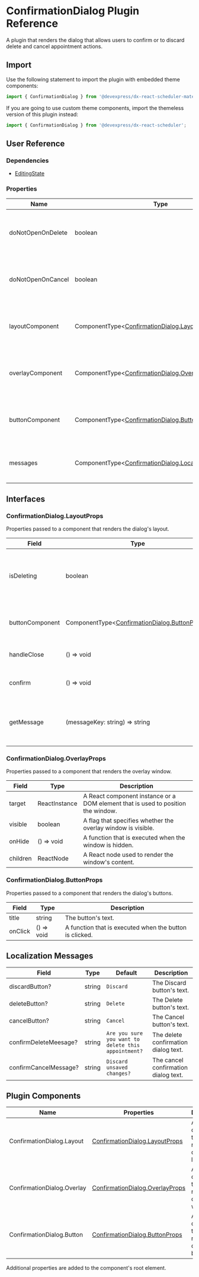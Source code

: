 # ConfirmationDialog Plugin Reference

A plugin that renders the dialog that allows users to confirm or to discard delete and cancel appointment actions.

## Import

Use the following statement to import the plugin with embedded theme components:

```js
import { ConfirmationDialog } from '@devexpress/dx-react-scheduler-material-ui';
```

If you are going to use custom theme components, import the themeless version of this plugin instead:

```js
import { ConfirmationDialog } from '@devexpress/dx-react-scheduler';
```

## User Reference

### Dependencies

- [EditingState](editing-state.md)

### Properties

Name | Type | Default | Description
-----|------|---------|------------
doNotOpenOnDelete | boolean | false | Specifies whether to open the dialog on delete events.
doNotOpenOnCancel | boolean | false | Specifies whether to open the dialog on cancel events.
layoutComponent | ComponentType&lt;[ConfirmationDialog.LayoutProps](#confirmationdialoglayoutprops)&gt; | | A component that renders the dialog's layout.
overlayComponent | ComponentType&lt;[ConfirmationDialog.OverlayProps](#confirmationdialogoverlayprops)&gt; | | A component that renders the overlay window.
buttonComponent | ComponentType&lt;[ConfirmationDialog.ButtonProps](#confirmationdialogbuttonprops)&gt; | | A component that renders the dialog's buttons.
messages | ComponentType&lt;[ConfirmationDialog.LocalizationMessages](#localization-messages)&gt; | | An object that contains localized messages.

## Interfaces

### ConfirmationDialog.LayoutProps

Properties passed to a component that renders the dialog's layout.

Field | Type | Description
------|------|------------
isDeleting | boolean | **true** if the appointment is being deleted or **false** if it is being edited.
buttonComponent | ComponentType&lt;[ConfirmationDialog.ButtonProps](#confirmationdialogbuttonprops)&gt; | A component that renders the dialog's buttons.
handleClose | () => void | A function that closes the dialog.
confirm | () => void | A function that confirms changes.
getMessage | (messageKey: string) => string | Uses a localization message's key to retrieve the message.

### ConfirmationDialog.OverlayProps

Properties passed to a component that renders the overlay window.

Field | Type | Description
------|------|------------
target | ReactInstance | A React component instance or a DOM element that is used to position the window.
visible | boolean | A flag that specifies whether the overlay window is visible.
onHide | () => void | A function that is executed when the window is hidden.
children | ReactNode | A React node used to render the window's content.

### ConfirmationDialog.ButtonProps

Properties passed to a component that renders the dialog's buttons.

Field | Type | Description
------|------|------------
title | string | The button's text.
onClick | () => void | A function that is executed when the button is clicked.

## Localization Messages

Field | Type | Default | Description
------|------|---------|------------
discardButton? | string | `Discard` | The Discard button's text.
deleteButton? | string | `Delete` | The Delete button's text.
cancelButton? | string | `Cancel` | The Cancel button's text.
confirmDeleteMeesage? | string | `Are you sure you want to delete this appointment?` | The delete confirmation dialog text.
confirmCancelMessage? | string | `Discard unsaved changes?` | The cancel confirmation dialog text.

## Plugin Components

Name | Properties | Description
-----|------------|------------
ConfirmationDialog.Layout | [ConfirmationDialog.LayoutProps](#confirmationdialoglayoutprops) | A component that renders the dialog's layout.
ConfirmationDialog.Overlay | [ConfirmationDialog.OverlayProps](#confirmationdialogoverlayprops) | A component that renders the overlay window.
ConfirmationDialog.Button | [ConfirmationDialog.ButtonProps](#confirmationdialogbuttonprops) | A component that renders the dialog's buttons.

Additional properties are added to the component's root element.
